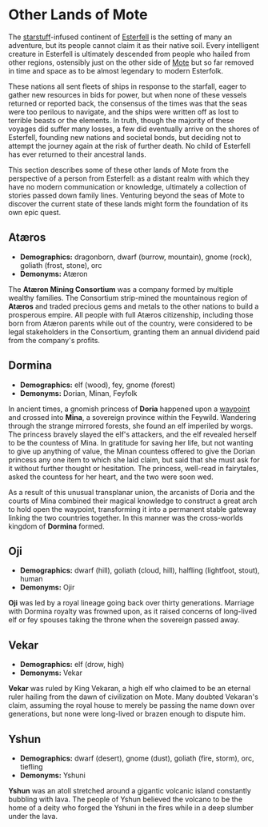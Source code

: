 # Other Lands of Mote

The [starstuff](../ch-6-mote-treasures/starstuff.md)-infused continent of [Esterfell](index.md) is the setting of many an adventure, but its people cannot claim it as their native soil. Every intelligent creature in Esterfell is ultimately descended from people who hailed from other regions, ostensibly just on the other side of [Mote](../ch-1-welcome-to-mote/cosmology/mote.md) but so far removed in time and space as to be almost legendary to modern Esterfolk.

These nations all sent fleets of ships in response to the starfall, eager to gather new resources in bids for power, but when none of these vessels returned or reported back, the consensus of the times was that the seas were too perilous to navigate, and the ships were written off as lost to terrible beasts or the elements. In truth, though the majority of these voyages did suffer many losses, a few did eventually arrive on the shores of Esterfell, founding new nations and societal bonds, but deciding not to attempt the journey again at the risk of further death. No child of Esterfell has ever returned to their ancestral lands.

This section describes some of these other lands of Mote from the perspective of a person from Esterfell: as a distant realm with which they have no modern communication or knowledge, ultimately a collection of stories passed down family lines. Venturing beyond the seas of Mote to discover the current state of these lands might form the foundation of its own epic quest.

## Atæros

- **Demographics:** dragonborn, dwarf (burrow, mountain), gnome (rock), goliath (frost, stone), orc
- **Demonyms:** Atæron

The **Atæron Mining Consortium** was a company formed by multiple wealthy families. The Consortium strip-mined the mountainous region of **Atæros** and traded precious gems and metals to the other nations to build a prosperous empire. All people with full Atæros citizenship, including those born from Atæron parents while out of the country, were considered to be legal stakeholders in the Consortium, granting them an annual dividend paid from the company's profits.

## Dormina

- **Demographics:** elf (wood), fey, gnome (forest)
- **Demonyms:** Dorian, Minan, Feyfolk

In ancient times, a gnomish princess of **Doria** happened upon a [waypoint](../ch-3-stories-of-mote/waypoints.md) and crossed into **Mina**, a sovereign province within the Feywild. Wandering through the strange mirrored forests, she found an elf imperiled by worgs. The princess bravely slayed the elf's attackers, and the elf revealed herself to be the countess of Mina. In gratitude for saving her life, but not wanting to give up anything of value, the Minan countess offered to give the Dorian princess any one item to which she laid claim, but said that she must ask for it without further thought or hesitation. The princess, well-read in fairytales, asked the countess for her heart, and the two were soon wed.

As a result of this unusual transplanar union, the arcanists of Doria and the courts of Mina combined their magical knowledge to construct a great arch to hold open the waypoint, transforming it into a permanent stable gateway linking the two countries together. In this manner was the cross-worlds kingdom of **Dormina** formed.

## Oji

- **Demographics:** dwarf (hill), goliath (cloud, hill), halfling (lightfoot, stout), human
- **Demonyms:** Ojir

**Oji** was led by a royal lineage going back over thirty generations. Marriage with Dormina royalty was frowned upon, as it raised concerns of long-lived elf or fey spouses taking the throne when the sovereign passed away.

## Vekar

- **Demographics:** elf (drow, high)
- **Demonyms:** Vekar

**Vekar** was ruled by King Vekaran, a high elf who claimed to be an eternal ruler hailing from the dawn of civilization on Mote. Many doubted Vekaran's claim, assuming the royal house to merely be passing the name down over generations, but none were long-lived or brazen enough to dispute him.

## Yshun

- **Demographics:** dwarf (desert), gnome (dust), goliath (fire, storm), orc, tiefling
- **Demonyms:** Yshuni

**Yshun** was an atoll stretched around a gigantic volcanic island constantly bubbling with lava. The people of Yshun believed the volcano to be the home of a deity who forged the Yshuni in the fires while in a deep slumber under the lava.
